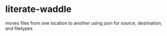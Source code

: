 # literate-waddle
moves files from one location to another using json for source, destination, and filetypes
